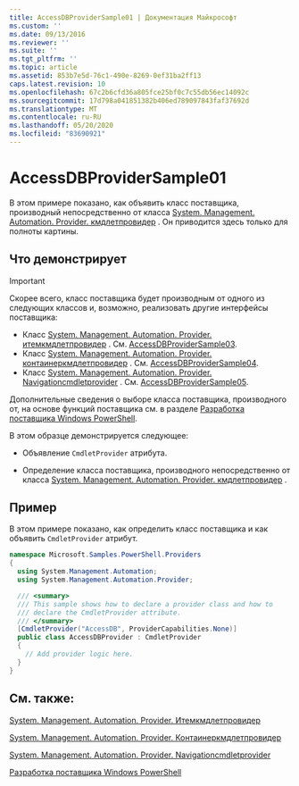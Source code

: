 ```yaml
---
title: AccessDBProviderSample01 | Документация Майкрософт
ms.custom: ''
ms.date: 09/13/2016
ms.reviewer: ''
ms.suite: ''
ms.tgt_pltfrm: ''
ms.topic: article
ms.assetid: 853b7e5d-76c1-490e-8269-0ef31ba2ff13
caps.latest.revision: 10
ms.openlocfilehash: 67c2b6cfd36a805fce25bf0c7c55db56ec14092c
ms.sourcegitcommit: 17d798a041851382b406ed789097843faf37692d
ms.translationtype: MT
ms.contentlocale: ru-RU
ms.lasthandoff: 05/20/2020
ms.locfileid: "83690921"
---
```

# <a name="accessdbprovidersample01"></a>AccessDBProviderSample01

В этом примере показано, как объявить класс поставщика, производный непосредственно от класса [System. Management. Automation. Provider. кмдлетпровидер](/dotnet/api/System.Management.Automation.Provider.CmdletProvider) . Он приводится здесь только для полноты картины.

## <a name="demonstrates"></a>Что демонстрирует

> [!IMPORTANT]
> Скорее всего, класс поставщика будет производным от одного из следующих классов и, возможно, реализовать другие интерфейсы поставщика:
>
> - Класс [System. Management. Automation. Provider. итемкмдлетпровидер](/dotnet/api/System.Management.Automation.Provider.ItemCmdletProvider) . См. [AccessDBProviderSample03](./accessdbprovidersample03.md).
> - Класс [System. Management. Automation. Provider. контаинеркмдлетпровидер](/dotnet/api/System.Management.Automation.Provider.ContainerCmdletProvider) . См. [AccessDBProviderSample04](./accessdbprovidersample04.md).
> - Класс [System. Management. Automation. Provider. Navigationcmdletprovider](/dotnet/api/System.Management.Automation.Provider.NavigationCmdletProvider) . См. [AccessDBProviderSample05](./accessdbprovidersample05.md).
>
> Дополнительные сведения о выборе класса поставщика, производного от, на основе функций поставщика см. в разделе [Разработка поставщика Windows PowerShell](./provider-types.md).

В этом образце демонстрируется следующее:

- Объявление `CmdletProvider` атрибута.

- Определение класса поставщика, производного непосредственно от класса [System. Management. Automation. Provider. кмдлетпровидер](/dotnet/api/System.Management.Automation.Provider.CmdletProvider) .

## <a name="example"></a>Пример

В этом примере показано, как определить класс поставщика и как объявить `CmdletProvider` атрибут.

```csharp
namespace Microsoft.Samples.PowerShell.Providers
{
  using System.Management.Automation;
  using System.Management.Automation.Provider;

  /// <summary>
  /// This sample shows how to declare a provider class and how to
  /// declare the CmdletProvider attribute.
  /// </summary>
  [CmdletProvider("AccessDB", ProviderCapabilities.None)]
  public class AccessDBProvider : CmdletProvider
  {
    // Add provider logic here.
  }
}
```

## <a name="see-also"></a>См. также:

[System. Management. Automation. Provider. Итемкмдлетпровидер](/dotnet/api/System.Management.Automation.Provider.ItemCmdletProvider)

[System. Management. Automation. Provider. Контаинеркмдлетпровидер](/dotnet/api/System.Management.Automation.Provider.ContainerCmdletProvider)

[System. Management. Automation. Provider. Navigationcmdletprovider](/dotnet/api/System.Management.Automation.Provider.NavigationCmdletProvider)

[Разработка поставщика Windows PowerShell](./provider-types.md)
